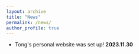 ```yaml
---
layout: archive
title: "News"
permalink: /news/
author_profile: true
---
```


<ul>
<li> Tong's personal website was set up! <b>2023.11.30</b></li>


</ul>

